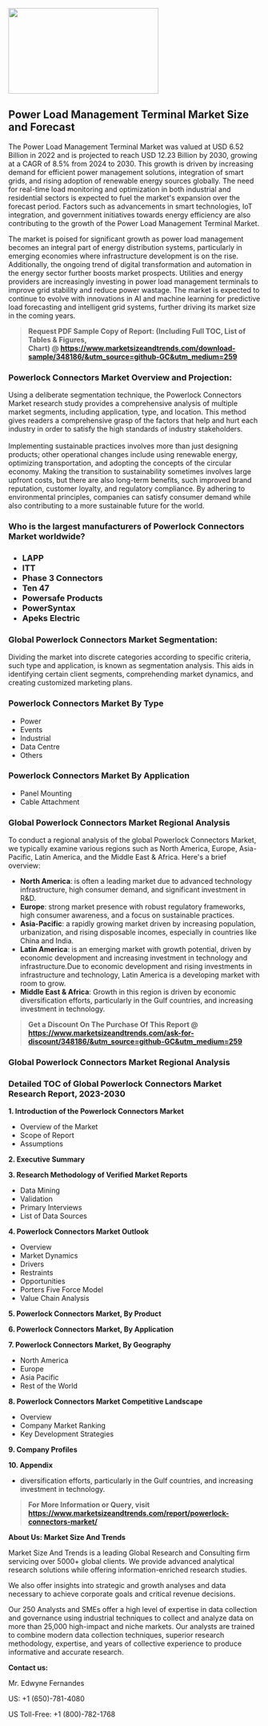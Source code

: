 <p><img class="alignnone size-medium wp-image-20088" src="https://ffe5etoiles.com/wp-content/uploads/2024/12/MST1-300x171.png" alt="" width="300" height="171" /></p><h2>Power Load Management Terminal Market Size and Forecast</h2><p>The Power Load Management Terminal Market was valued at USD 6.52 Billion in 2022 and is projected to reach USD 12.23 Billion by 2030, growing at a CAGR of 8.5% from 2024 to 2030. This growth is driven by increasing demand for efficient power management solutions, integration of smart grids, and rising adoption of renewable energy sources globally. The need for real-time load monitoring and optimization in both industrial and residential sectors is expected to fuel the market's expansion over the forecast period. Factors such as advancements in smart technologies, IoT integration, and government initiatives towards energy efficiency are also contributing to the growth of the Power Load Management Terminal Market.</p><p>The market is poised for significant growth as power load management becomes an integral part of energy distribution systems, particularly in emerging economies where infrastructure development is on the rise. Additionally, the ongoing trend of digital transformation and automation in the energy sector further boosts market prospects. Utilities and energy providers are increasingly investing in power load management terminals to improve grid stability and reduce power wastage. The market is expected to continue to evolve with innovations in AI and machine learning for predictive load forecasting and intelligent grid systems, further driving its market size in the coming years.</p></p><blockquote id="" class=""><strong>Request PDF Sample Copy of Report: (Including Full TOC, List of Tables &amp; Figures, Chart)&nbsp;@&nbsp;<strong><a href="https://www.marketsizeandtrends.com/download-sample/348186/&utm_source=github-GC&utm_medium=259" target="_blank">https://www.marketsizeandtrends.com/download-sample/348186/&utm_source=github-GC&utm_medium=259</a></strong></strong></blockquote><h3 id="" class="">Powerlock Connectors Market&nbsp;Overview and Projection:</h3><p id="" class="">Using a deliberate segmentation technique, the Powerlock Connectors Market research study provides a comprehensive analysis of multiple market segments, including application, type, and location. This method gives readers a comprehensive grasp of the factors that help and hurt each industry in order to satisfy the high standards of industry stakeholders. <br /> <br />Implementing sustainable practices involves more than just designing products; other operational changes include using renewable energy, optimizing transportation, and adopting the concepts of the circular economy. Making the transition to sustainability sometimes involves large upfront costs, but there are also long-term benefits, such improved brand reputation, customer loyalty, and regulatory compliance. By adhering to environmental principles, companies can satisfy consumer demand while also contributing to a more sustainable future for the world.</p><h3 id="" class="">Who is the largest manufacturers of&nbsp;Powerlock Connectors Market worldwide?</h3><h3 class=""><p><ul><li>LAPP </li><li> ITT </li><li> Phase 3 Connectors </li><li> Ten 47 </li><li> Powersafe Products </li><li> PowerSyntax </li><li> Apeks Electric</li></ul></p></h3><h3 id="" class="">Global&nbsp;Powerlock Connectors Market Segmentation:</h3><p id="" class="">Dividing the market into discrete categories according to specific criteria, such type and application, is known as segmentation analysis. This aids in identifying certain client segments, comprehending market dynamics, and creating customized marketing plans.</p><h3 id="" class="">Powerlock Connectors Market&nbsp;By Type</h3><p><p><ul><li>Power</li><li> Events</li><li> Industrial</li><li> Data Centre</li><li> Others</p></li></ul></p></p><h3 id="" class="">Powerlock Connectors Market&nbsp;By Application</h3><p class=""><p><ul><li>Panel Mounting</li><li> Cable Attachment</li></ul></p></p><h3 id="" class="">Global Powerlock Connectors Market Regional Analysis</h3><p id="" class="">To conduct a regional analysis of the global Powerlock Connectors Market, we typically examine various regions such as North America, Europe, Asia-Pacific, Latin America, and the Middle East &amp; Africa. Here's a brief overview:</p><ul><li><strong>North America</strong>: is often a leading market due to advanced technology infrastructure, high consumer demand, and significant investment in R&amp;D.</li><li><strong>Europe</strong>: strong market presence with robust regulatory frameworks, high consumer awareness, and a focus on sustainable practices.</li><li><strong>Asia-Pacific</strong>: a rapidly growing market driven by increasing population, urbanization, and rising disposable incomes, especially in countries like China and India.</li><li><strong>Latin America</strong>: is an emerging market with growth potential, driven by economic development and increasing investment in technology and infrastructure.Due to economic development and rising investments in infrastructure and technology, Latin America is a developing market with room to grow.</li><li><strong>Middle East &amp; Africa</strong>: Growth in this region is driven by economic diversification efforts, particularly in the Gulf countries, and increasing investment in technology.</li></ul><blockquote id="" class=""><strong>Get a Discount On The Purchase Of This Report @ <strong><a href="https://www.marketsizeandtrends.com/ask-for-discount/348186/&utm_source=github-GC&utm_medium=259" target="_blank">https://www.marketsizeandtrends.com/ask-for-discount/348186/&utm_source=github-GC&utm_medium=259</a></strong></strong></blockquote><h3 id="" class="">Global Powerlock Connectors Market Regional Analysis</h3><h3 id="" class="">Detailed TOC of Global Powerlock Connectors Market Research Report, 2023-2030</h3><p id="" class=""><strong>1. Introduction of the Powerlock Connectors Market</strong></p><ul><li>Overview of the Market</li><li>Scope of Report</li><li>Assumptions</li></ul><p id="" class=""><strong>2. Executive Summary</strong></p><p id="" class=""><strong>3. Research Methodology of Verified Market Reports</strong></p><ul><li>Data Mining</li><li>Validation</li><li>Primary Interviews</li><li>List of Data Sources</li></ul><p id="" class=""><strong>4. Powerlock Connectors Market Outlook</strong></p><ul><li>Overview</li><li>Market Dynamics</li><li>Drivers</li><li>Restraints</li><li>Opportunities</li><li>Porters Five Force Model</li><li>Value Chain Analysis</li></ul><p id="" class=""><strong>5. Powerlock Connectors Market, By Product</strong></p><p id="" class=""><strong>6. Powerlock Connectors Market, By Application</strong></p><p id="" class=""><strong>7. Powerlock Connectors Market, By Geography</strong></p><ul><li>North America</li><li>Europe</li><li>Asia Pacific</li><li>Rest of the World</li></ul><p id="" class=""><strong>8. Powerlock Connectors Market Competitive Landscape</strong></p><ul><li>Overview</li><li>Company Market Ranking</li><li>Key Development Strategies</li></ul><p id="" class=""><strong>9. Company Profiles</strong></p><p id="" class=""><strong>10. Appendix</strong></p><ul><li>diversification efforts, particularly in the Gulf countries, and increasing investment in technology.</li></ul><blockquote id="" class=""><strong>For More Information or Query, visit <strong><strong><a href="https://www.marketsizeandtrends.com/report/powerlock-connectors-market/" target="_blank">https://www.marketsizeandtrends.com/report/powerlock-connectors-market/</a></strong></strong></strong></blockquote><p id="" class=""><strong>About Us: Market Size And Trends</strong></p><p id="" class="">Market Size And Trends is a leading Global Research and Consulting firm servicing over 5000+ global clients. We provide advanced analytical research solutions while offering information-enriched research studies.</p><p id="" class="">We also offer insights into strategic and growth analyses and data necessary to achieve corporate goals and critical revenue decisions.</p><p id="" class="">Our 250 Analysts and SMEs offer a high level of expertise in data collection and governance using industrial techniques to collect and analyze data on more than 25,000 high-impact and niche markets. Our analysts are trained to combine modern data collection techniques, superior research methodology, expertise, and years of collective experience to produce informative and accurate research.</p><p id="" class=""><strong>Contact us:</strong></p><p id="" class="">Mr. Edwyne Fernandes</p><p id="" class="">US: +1 (650)-781-4080</p><p id="" class="">US Toll-Free: +1 (800)-782-1768</p>
